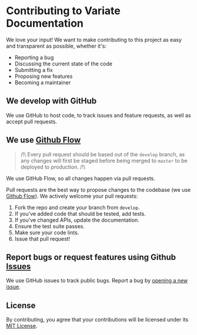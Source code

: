 # Contributing to Variate Documentation

We love your input! We want to make contributing to this project as easy and transparent as possible, whether it's:

- Reporting a bug
- Discussing the current state of the code
- Submitting a fix
- Proposing new features
- Becoming a maintainer

## We develop with GitHub

We use GitHub to host code, to track issues and feature requests, as well as accept pull requests.

## We use [Github Flow](https://guides.github.com/introduction/flow/index.html)

> /!\ Every pull request should be based out of the `develop` branch, as any changes will first be staged before being 
> merged to `master` to be deployed to production. /!\

We use GitHub Flow, so all changes happen via pull requests. 

Pull requests are the best way to propose changes to the codebase (we use [Github Flow](https://guides.github.com/introduction/flow/index.html)). We actively welcome your pull requests:

1. Fork the repo and create your branch from `develop`.
2. If you've added code that should be tested, add tests.
3. If you've changed APIs, update the documentation.
4. Ensure the test suite passes.
5. Make sure your code lints.
6. Issue that pull request!

## Report bugs or request features using Github [Issues](https://github.com/VariateHQ/variate-docs/issues)

We use GitHub issues to track public bugs. Report a bug by [opening a new issue]().

## License

By contributing, you agree that your contributions will be licensed under its [MIT License](https://github.com/VariateHQ/variate-docs/blob/master/LICENSE).
